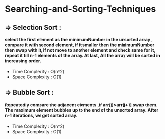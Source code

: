 # Searching-and-Sorting-Techniques


## => Selection Sort :
#### **select** the first element as the minimumNumber in the unsorted array , compare it with second element, if it smaller then the minimumNumber then swap with it, if not move to another element and check same for it, repeat it till n-1 elements of the array. At last, All the array will be sorted in increasing order.
- Time Complexity : O(n^2)
- Space Complexity : O(1)

## => Bubble Sort :
#### Repeatedly compare the adjacent elements ,if arr[j]>arr[j+1] swap them. The maximum element **bubbles** up to the end of the unsorted array. After n-1 iterations, we get sorted array.
- Time Complexity : O(n^2)
- Space Complexity : O(1)